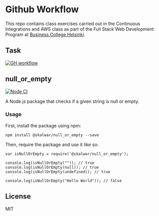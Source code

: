 # Github Workflow

This repo contains class exercises carried out in the Continuous Integrations and AWS class as part of the Full Stack Web Development Program at [Business College Helsinki](https://en.bc.fi/qualifications/full-stack-web-developer-program/).

## Task

[![GH workflow](https://github.com/laurielim/REACT21K_CI-AWS_GITHUB_WORKFLOW/actions/workflows/task.yml/badge.svg)](https://github.com/laurielim/REACT21K_CI-AWS_GITHUB_WORKFLOW/actions/workflows/task.yml)

## null_or_empty

[![Node CI](https://github.com/laurielim/REACT21K_CI-AWS_GITHUB_WORKFLOW/actions/workflows/main.yml/badge.svg)](https://github.com/laurielim/REACT21K_CI-AWS_GITHUB_WORKFLOW/actions/workflows/main.yml)

A Node.js package that checks if a given string is null or empty.

### Usage

First, install the package using npm:

    npm install @skalwar/null_or_empty --save

Then, require the package and use it like so:

    var isNullOrEmpty = require('@skalwar/null_or_empty');

    console.log(isNullOrEmpty("")); // true
    console.log(isNullOrEmpty(null)); // true
    console.log(isNullOrEmpty(undefined)); // true

    console.log(isNullOrEmpty("Hello World")); // false

## License

MIT
